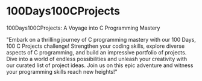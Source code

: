 # 100Days100CProjects
100Days100CProjects: A Voyage into C Programming Mastery


"Embark on a thrilling journey of C programming mastery with our 100 Days, 100 C Projects challenge! Strengthen your coding skills, explore diverse aspects of C programming, and build an impressive portfolio of projects. Dive into a world of endless possibilities and unleash your creativity with our curated list of project ideas. Join us on this epic adventure and witness your programming skills reach new heights!"
